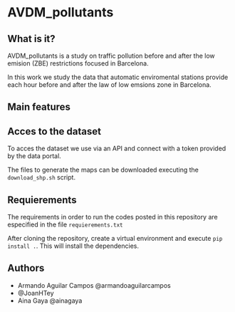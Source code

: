 # AVDM_pollutants

## What is it?

AVDM_pollutants is a study on traffic pollution before and after the low emision (ZBE) restrictions focused in Barcelona.

In this work we study the data that automatic enviromental stations provide each hour before and after the law of low emsions zone in Barcelona. 

## Main features



## Acces to the dataset

To acces the dataset we use via an API and connect with a token provided by the data portal.

The files to generate the maps can be downloaded executing the `download_shp.sh` script.

## Requierements

The requirements in order to run the codes posted in this repository are especified in the file `requierements.txt`

After cloning the repository, create a virtual environment and execute `pip install .`. This will install the dependencies.

## Authors

- Armando Aguilar Campos @armandoaguilarcampos
- @JoanHTey
- Aina Gaya @ainagaya